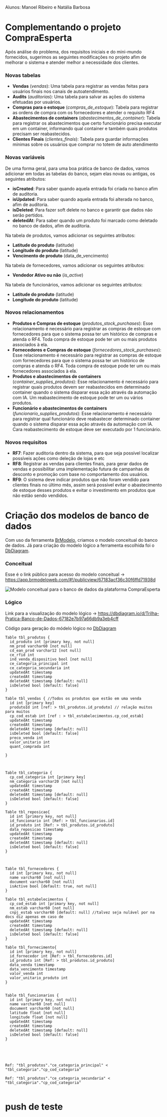 Alunos: Manoel Ribeiro e Natália Barbosa

# Complementando o projeto CompraEsperta

Após análise do problema, dos requisitos iniciais e do mini-mundo fornecidos,
sugerimos as seguintes modificações no projeto afim de melhorar o sistema e
atender melhor a necessidade dos clientes.

### Novas tabelas

- **Vendas** (_vendas_): Uma tabela para registrar as vendas feitas para usuários finais nos canais de autoatendimento.
- **Audits** (_auditorias_): Uma tabela para salvar as ações do sistema efetuadas por usuários.
- **Compras para o estoque** (_compras_de_estoque_): Tabela para registrar as ordens de compra com os fornecedores e atender o requisito RF4
- **Abastecimentos de containers** (_abastecimentos_de_container_): Tabela para registrar os abastecimentos que certo funcionário precisa executar em um container, informando qual container e também quais produtos precisam ser reabastecidos.
- **Clientes Finais** (_clientes_finais_): Tabela para guardar informações mínimas sobre os usuários que comprar no totem de auto atendimento

### Novas variáveis

De uma forma geral, para uma boa prática de banco de dados, vamos adicionar em todas as tabelas do banco, sejam elas
novas ou antigas, os seguintes atributos:

- **isCreated**: Para saber quando aquela entrada foi criada no banco afim de auditoria.
- **isUpdated**: Para saber quando aquela entrada foi alterada no banco, afim de auditoria.
- **isDeleted**: Para fazer soft delete no banco e garantir que dados não serão pertidos.
- **deletedAt**: Para saber quando um produto foi marcado como deletado no banco de dados, afim de auditoria.

Na tabela de produtos, vamos adicionar os seguintes atributos:

- **Latitude do produto** (latitude)
- **Longitude do produto** (latitude)
- **Vencimento de produto** (data_de_vencimento)

Na tabela de fornecedores, vamos adicionar os seguintes atributos:

- **Vendedor Ativo ou não** (_is_active_)

Na tabela de funcionários, vamos adicionar os seguintes atributos:

- **Latitude do produto** (latitude)
- **Longitude do produto** (latitude)

### Novos relacionamentos

- **Produtos e Compras de estoque** (_produtos_stock_purchases_): Esse relacionamento é necessário para registrar as compras de estoque com fornecedores para que o sistema possa ter um histórico de compras e atenda o RF4. Toda compra de estoque pode ter um ou mais produtos associados à ela.
- **Fornecedores e Compras de estoque** (_fornecedores_stock_purchases_): Esse relacionamento é necessário para registrar as compras de estoque com fornecedores para que o sistema possa ter um histórico de compras e atenda o RF4. Toda compra de estoque pode ter um ou mais fornecedores associados à ela.
- **Produtos e abastecimentos de containers** (_container_supplies_produtos_): Esse relacionamento é necessário para registrar quais produtos devem ser reabastecidos em determinado container quando o sistema disparar essa ação através da automação com IA. Um reabastecimento de estoque pode ter um ou vários produtos.
- **Funcionário e abastecimentos de containers** (_funcionario_supplies_produtos_): Esse relacionamento é necessário para registrar qual funcionário deve reabastecer determinado container quando o sistema disparar essa ação através da automação com IA. Cara reabastecimento de estoque deve ser executado por 1 funcionário.

### Novos requisitos

- **RF7**: Fazer auditoria dentro da sistema, para que seja possível localizar possíveis ações como
  deleção de lojas e etc
- **RF8**: Registrar as vendas para clientes finais, para gerar dados de vendas e possibilitar uma implementação futura de campanhas de desconto e promoção com base no comportamento dos usuários.
- **RF9**: O sistema deve indicar produtos que não foram vendido para clientes finais no último mês, assim será possível evitar o abastecimento de estoque desses produtos e evitar o investimento em produtos que não estão sendo vendidos.

# Criação dos modelos de banco de dados

Com uso da ferramenta [BrModelo](https://www.brmodeloweb.com/lang/pt-br/index.html), criamos o modelo conceitual do banco de dados. Já para criação do modelo lógico a ferramenta escolhida foi o [DbDiagram](https://dbdiagram.io/home).

### Conceitual

Esse é o link público para acesso do modelo conceitual -> https://app.brmodeloweb.com/#!/publicview/67183acf36c30f6ffd71938d

![Modelo conceitual para o banco de dados da plataforma CompraEsperta](assets/modelo_conceitual.png)

### Lógico

Link para a visualização do modelo lógico -> https://dbdiagram.io/d/Trilha-Pratica-Banco-de-Dados-67182e7b97a66db9a3eb4cff

Código para geração do módelo lógico no [DbDiagram](https://dbdiagram.io/home)

```
Table tbl_produtos {
  id_produto int [primary key, not null]
  nm_prod varchar60 [not null]
  cd_ean_prod varchar12 [not null]
  ce_rfid int
  ind_venda_dispositivo bool [not null]
  ce_categoria_principal int
  ce_categoria_secundaria int
  updatedAt timestamp
  createdAt timestamp
  deletedAt timestamp [default: null]
  isDeleted bool [default: false]
}

Table tbl_vendas { //Todos os produtos que estão em uma venda
  id int [primary key]
  produtoId int [ref: > tbl_produtos.id_produto] // relação muitos para muitos
  cp_cod_estab int [ref : > tbl_estabelecimentos.cp_cod_estab]
  updatedAt timestamp
  createdAt timestamp
  deletedAt timestamp [default: null]
  isDeleted bool [default: false]
  preco_venda int
  valor_unitario int
  quant_comprada int

}



Table tbl_categoria {
  cp_cod_categoria int [primary key]
  nm_categoria varchar20 [not null]
  updatedAt timestamp
  createdAt timestamp
  deletedAt timestamp [default: null]
  isDeleted bool [default: false]
}

Table tbl_reposicao{
  id int [primary key, not null]
  id_funcionario int [Ref: > tbl_funcionarios.id]
  id_produto int [Ref: > tbl_produtos.id_produto]
  data_reposicao timestamp
  updatedAt timestamp
  createdAt timestamp
  deletedAt timestamp [default: null]
  isDeleted bool [default: false]
}



Table tbl_fornecedores {
  id int [primary key, not null]
  name varchar60 [not null]
  document varchar60 [not null]
  isActive bool [default: true, not null]
}

Table tbl_estabelecimentos {
  cp_cod_estab int [primary key, not null]
  nm_estab varchar60 [not null]
  cnpj_estab varchar60 [default: null] //talvez seja nulável por na docs diz apenas em caso de
  updatedAt timestamp
  createdAt timestamp
  deletedAt timestamp [default: null]
  isDeleted bool [default: false]
}

Table tbl_fornecimento{
  id int [primary key, not null]
  id_fornecedor int [Ref: > tbl_fornecedores.id]
  id_produto int [Ref: > tbl_produtos.id_produto]
  data_venda timestamp
  data_vencimento timestamp
  valor_venda int
  valor_unitario_produto int
}


Table tbl_funcionarios {
  id int [primary key, not null]
  name varchar60 [not null]
  document varchar60 [not null]
  latitude float [not null]
  longitude float [not null]
  updatedAt timestamp
  createdAt timestamp
  deletedAt timestamp [default: null]
  isDeleted bool [default: false]
}





Ref: "tbl_produtos"."ce_categoria_principal" < "tbl_categoria"."cp_cod_categoria"

Ref: "tbl_produtos"."ce_categoria_secundaria" < "tbl_categoria"."cp_cod_categoria"


```

# push de teste
